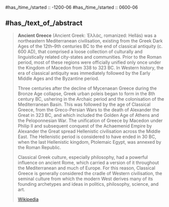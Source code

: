 ﻿---
aliases:
- "Ancient Greece"
has_id_wikidata: Q11772
studied_in:
- "[[_Standards/WikiData/WD~ancient history,435608]]"
- '[[_Standards/WikiData/WD~classics,841090]]'
- "[[_Standards/WikiData/WD~Greek studies,16267481]]"
currency: "[[_Standards/WikiData/WD~ancient Greek coinage,440311]]"
instance_of:
- "[[_Standards/WikiData/WD~historical region,1620908]]"
- "[[_Standards/WikiData/WD~art style,1792644]]"
- "[[_Standards/WikiData/WD~cultural region,3502482]]"
- "[[_Standards/WikiData/WD~historical period,11514315]]"
- "[[_Standards/WikiData/WD~ancient civilization,28171280]]"
- '[[_Standards/WikiData/WD~culture,11042]]'
economy_of_topic: "[[_Standards/WikiData/WD~economy of ancient Greece,2736823]]"
described_by_source: "[[_Standards/WikiData/WD~The Nuttall Encyclopædia,3181656]]"
topic_s_main_template: "[[_Standards/WikiData/WD~Template_Ancient Greece topics,6054993]]"
Wikimedia_outline: "[[_Standards/WikiData/WD~outline of ancient Greece,7112550]]"
topic_s_main_Wikimedia_portal: "[[_Standards/WikiData/WD~Portal_Ancient Greece,10566332]]"
permanent_duplicated_item: '[[_Standards/WikiData/WD~Q22828833,22828833]]'
coordinate_location: "Point(23.0 38.5)"
UMLS_CUI: C4505339
part_of: "[[_Standards/WikiData/WD~history of Greece,7794]]"
history_of_topic: "[[_Standards/WikiData/WD~history of ancient Greece,7798]]"
shares_border_with:
- '[[_Standards/WikiData/WD~Illyria,32047]]'
- '[[_Standards/WikiData/WD~Thrace,41741]]'
indigenous_to: '[[_Standards/WikiData/WD~Greece,41]]'
continent: '[[_Standards/WikiData/WD~Europe,46]]'
Dewey_Decimal_Classification:
- 938
- 2--38
end_time: "0600-01-01T00:00:00Z"
page_banner: "http://commons.wikimedia.org/wiki/Special:FilePath/Herakles%20Kyknos%20pottery%20banner.jpg"
image: "http://commons.wikimedia.org/wiki/Special:FilePath/Sicily%20Selinunte%20Temple%20E%20%28Hera%29.JPG"
Commons_category: "Ancient Greece"
subreddit: ancientgreece
BHCL_UUID: fea2a69b-8216-4b76-ac71-c0552d7a259f
Krugosvet_article: istoriya/DREVNYAYA_GRETSIYA.html
OpenStreetMap_tag_or_key: "Tag:historic:civilization=ancient_greece"
MeSH_tree_code: Z01.586.035.519
start_time: "-1200-01-01T00:00:00Z"
---

#has_/time_/started :: -1200-06 
#has_/time_/started :: 0600-06 

## #has_/text_of_/abstract 

> **Ancient Greece** (Ancient Greek: Ἑλλάς, romanized: Hellás) was a northeastern Mediterranean civilisation, existing from the Greek Dark Ages of the 12th–9th centuries BC to the end of classical antiquity (c. 600 AD), that comprised a loose collection of culturally and linguistically related city-states and communities. Prior to the Roman period, most of these regions were officially unified only once under the Kingdom of Macedon from 338 to 323 BC. In Western history, the era of classical antiquity was immediately followed by the Early Middle Ages and the Byzantine period.
>
> Three centuries after the decline of Mycenaean Greece during the Bronze Age collapse, Greek urban poleis began to form in the 8th century BC, ushering in the Archaic period and the colonisation of the Mediterranean Basin. This was followed by the age of Classical Greece, from the Greco-Persian Wars to the death of Alexander the Great in 323 BC, and which included the Golden Age of Athens and the Peloponnesian War. The unification of Greece by Macedon under Philip II and subsequent conquest of the Achaemenid Empire by Alexander the Great spread Hellenistic civilisation across the Middle East. The Hellenistic period is considered to have ended in 30 BC, when the last Hellenistic kingdom, Ptolemaic Egypt, was annexed by the Roman Republic.
>
> Classical Greek culture, especially philosophy, had a powerful influence on ancient Rome, which carried a version of it throughout the Mediterranean and much of Europe. For this reason, Classical Greece is generally considered the cradle of Western civilisation, the seminal culture from which the modern West derives many of its founding archetypes and ideas in politics, philosophy, science, and art.
>
> [Wikipedia](https://en.wikipedia.org/wiki/Ancient%20Greece) 


